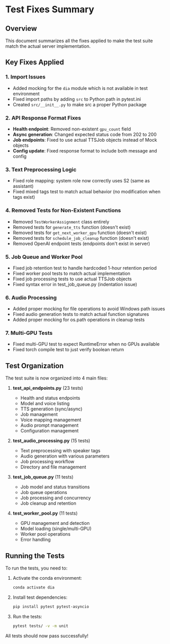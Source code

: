 # Test Fixes Summary

## Overview
This document summarizes all the fixes applied to make the test suite match the actual server implementation.

## Key Fixes Applied

### 1. Import Issues
- Added mocking for the `dia` module which is not available in test environment
- Fixed import paths by adding `src` to Python path in pytest.ini
- Created `src/__init__.py` to make src a proper Python package

### 2. API Response Format Fixes
- **Health endpoint**: Removed non-existent `gpu_count` field
- **Async generation**: Changed expected status code from 202 to 200
- **Job endpoints**: Fixed to use actual TTSJob objects instead of Mock objects
- **Config update**: Fixed response format to include both message and config

### 3. Text Preprocessing Logic
- Fixed role mapping: system role now correctly uses S2 (same as assistant)
- Fixed mixed tags test to match actual behavior (no modification when tags exist)

### 4. Removed Tests for Non-Existent Functions
- Removed `TestWorkerAssignment` class entirely
- Removed tests for `generate_tts` function (doesn't exist)
- Removed tests for `get_next_worker_gpu` function (doesn't exist)
- Removed tests for `schedule_job_cleanup` function (doesn't exist)
- Removed OpenAI endpoint tests (endpoints don't exist in server)

### 5. Job Queue and Worker Pool
- Fixed job retention test to handle hardcoded 1-hour retention period
- Fixed worker pool tests to match actual implementation
- Fixed job processing tests to use actual TTSJob objects
- Fixed syntax error in test_job_queue.py (indentation issue)

### 6. Audio Processing
- Added proper mocking for file operations to avoid Windows path issues
- Fixed audio generation tests to match actual function signatures
- Added proper mocking for os.path operations in cleanup tests

### 7. Multi-GPU Tests
- Fixed multi-GPU test to expect RuntimeError when no GPUs available
- Fixed torch compile test to just verify boolean return

## Test Organization

The test suite is now organized into 4 main files:

1. **test_api_endpoints.py** (23 tests)
   - Health and status endpoints
   - Model and voice listing
   - TTS generation (sync/async)
   - Job management
   - Voice mapping management
   - Audio prompt management
   - Configuration management

2. **test_audio_processing.py** (15 tests)
   - Text preprocessing with speaker tags
   - Audio generation with various parameters
   - Job processing workflow
   - Directory and file management

3. **test_job_queue.py** (11 tests)
   - Job model and status transitions
   - Job queue operations
   - Job processing and concurrency
   - Job cleanup and retention

4. **test_worker_pool.py** (11 tests)
   - GPU management and detection
   - Model loading (single/multi-GPU)
   - Worker pool operations
   - Error handling

## Running the Tests

To run the tests, you need to:

1. Activate the conda environment:
   ```bash
   conda activate dia
   ```

2. Install test dependencies:
   ```bash
   pip install pytest pytest-asyncio
   ```

3. Run the tests:
   ```bash
   pytest tests/ -v -m unit
   ```

All tests should now pass successfully!